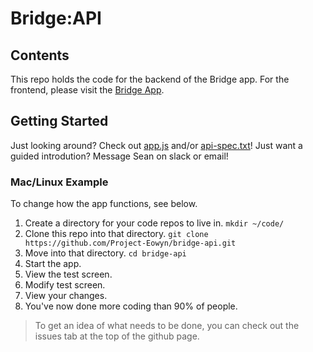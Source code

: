# Bridge:API

## Contents

This repo holds the code for the backend of the Bridge app. For the frontend, please visit the [Bridge App](https://github.com/Project-Eowyn/bridge-app).

## Getting Started

Just looking around? Check out [app.js](https://github.com/Project-Eowyn/bridge-api/blob/master/app.js) and/or [api-spec.txt](https://github.com/Project-Eowyn/bridge-api/blob/master/api_spec.txt)! Just want a guided introdution? Message Sean on slack or email!

### Mac/Linux Example

To change how the app functions, see below.

1. Create a directory for your code repos to live in. `mkdir ~/code/`
2. Clone this repo into that directory. `git clone https://github.com/Project-Eowyn/bridge-api.git`
3. Move into that directory. `cd bridge-api`
4. Start the app.
5. View the test screen.
6. Modify test screen.
7. View your changes.
8. You've now done more coding than 90% of people.

>To get an idea of what needs to be done, you can check out the issues tab at the top of the github page.

